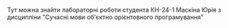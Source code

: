 Тут можна знайти лабораторні роботи студента КН-24-1 Маскіна Юрія з дисципліни "Сучасні мови об'єктно орієнтовного програмування"
